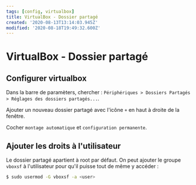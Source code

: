 ```yaml
---
tags: [config, virtualbox]
title: VirtualBox - Dossier partagé
created: '2020-08-13T13:14:03.945Z'
modified: '2020-08-18T19:49:32.600Z'
---
```


# VirtualBox - Dossier partagé

## Configurer virtualbox

Dans la barre de paramèters, chercher : `Périphériques > Dossiers Partagés > Réglages des dossiers partagés...`.

Ajouter un nouveau dossier partagé avec l'icône `+` en haut à droite de la fenêtre.

Cocher `montage automatique` et `configuration permanente`.

## Ajouter les droits à l'utilisateur

Le dossier partagé apartient à root par défaut. On peut ajouter le groupe `vboxsf` à l'utilisateur pour qu'il puisse tout de même y accéder :

```sh
$ sudo usermod -G vboxsf -a <user>
```

